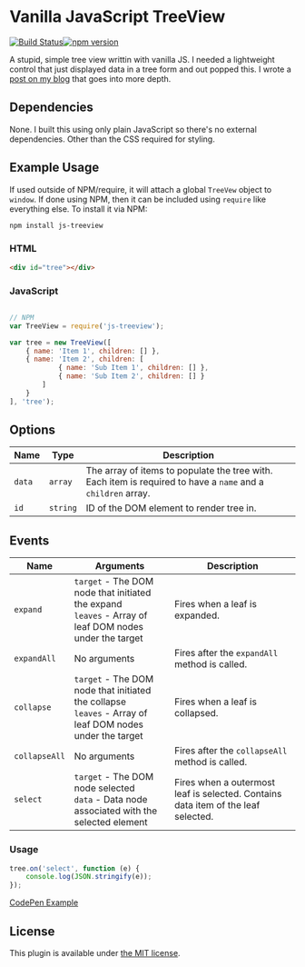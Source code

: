 # Vanilla JavaScript TreeView

[![Build Status](https://travis-ci.org/justinchmura/js-treeview.svg?branch=master)](https://travis-ci.org/justinchmura/js-treeview)[![npm version](https://badge.fury.io/js/js-treeview.svg)](https://badge.fury.io/js/js-treeview)

A stupid, simple tree view writtin with vanilla JS. I needed a lightweight control that just displayed data in a tree form and out popped this. I wrote a [post on my blog](http://justinchmura.com/2014/07/03/javascript-tree-view/) that goes into more depth.

## Dependencies

None. I built this using only plain JavaScript so there's no external dependencies. Other than the CSS required for styling.

## Example Usage

If used outside of NPM/require, it will attach a global `TreeVew` object to `window`. If done using NPM, then it can be included using `require` like everything else. To install it via NPM:

```bash
npm install js-treeview
```

### HTML

```html
<div id="tree"></div>
```

### JavaScript

```js

// NPM
var TreeView = require('js-treeview');

var tree = new TreeView([
    { name: 'Item 1', children: [] },
    { name: 'Item 2', children: [
            { name: 'Sub Item 1', children: [] },
            { name: 'Sub Item 2', children: [] }
        ]
    }
], 'tree');
```

## Options

| Name | Type | Description |
| ---- | ---- | ----------- |
| `data` | `array` | The array of items to populate the tree with. Each item is required to have a `name` and a `children` array. |
| `id` | `string` | ID of the DOM element to render tree in. |

## Events

| Name  | Arguments | Description |
| ----- | --------- | ----------- |
| `expand` | `target` - The DOM node that initiated the expand<br>`leaves` - Array of leaf DOM nodes under the target | Fires when a leaf is expanded. |
| `expandAll` | No arguments | Fires after the `expandAll` method is called. |
| `collapse` | `target` - The DOM node that initiated the collapse<br>`leaves` - Array of leaf DOM nodes under the target | Fires when a leaf is collapsed. |
| `collapseAll` | No arguments | Fires after the `collapseAll` method is called. |
| `select` | `target` - The DOM node selected<br>`data` - Data node associated with the selected element | Fires when a outermost leaf is selected. Contains data item of the leaf selected. |

### Usage

```js
tree.on('select', function (e) {
    console.log(JSON.stringify(e));
});
```

[CodePen Example](http://codepen.io/justinchmura/pen/PZzBOP/)

## License

This plugin is available under [the MIT license](http://mths.be/mit).
